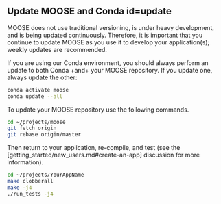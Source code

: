 ## Update MOOSE and Conda id=update

MOOSE does not use traditional versioning, is under heavy development, and is being updated
continuously. Therefore, it is important that you continue to update MOOSE as you use it to develop your
application(s); weekly updates are recommended.

If you are using our Conda environment, you should always perform an update to both Conda +and+ your MOOSE repository. If you update one, always update the other:

```bash
conda activate moose
conda update --all
```

To update your MOOSE repository use the following commands.

```bash
cd ~/projects/moose
git fetch origin
git rebase origin/master
```

Then return to your application, re-compile, and test (see the [getting_started/new_users.md#create-an-app] discussion for more information).

```bash
cd ~/projects/YourAppName
make clobberall
make -j4
./run_tests -j4
```
